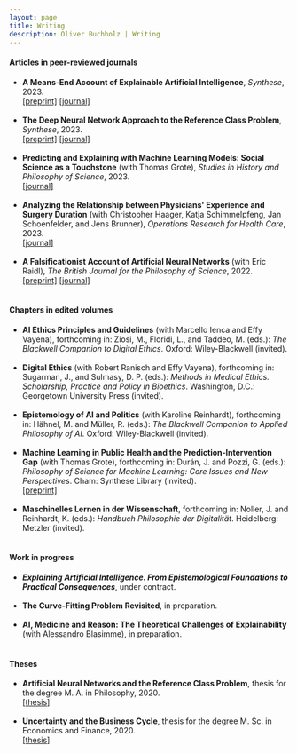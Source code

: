 ```yaml
---
layout: page
title: Writing
description: Oliver Buchholz | Writing
---
```


<h4>Articles in peer-reviewed journals</h4>

<ul>
<li><b>A Means-End Account of Explainable Artificial Intelligence</b>, <i>Synthese</i>, 2023.<br><a href= "https://arxiv.org/abs/2208.04638" target= "_blank">[preprint]</a> <a href= "https://doi.org/10.1007/s11229-023-04260-w" target= "_blank">[journal]</a><br><br>
</li>
 
<li><b>The Deep Neural Network Approach to the Reference Class Problem</b>, <i>Synthese</i>, 2023.<br>
 <a href= "http://philsci-archive.pitt.edu/21777/" target= "_blank">[preprint]</a> <a href= "https://doi.org/10.1007/s11229-023-04110-9" target= "_blank">[journal]</a><br><br>
</li>

<li><b>Predicting and Explaining with Machine Learning Models: Social Science as a Touchstone</b> (with Thomas Grote), <i>Studies in History and Philosophy of Science</i>, 2023.<br><a href= "https://doi.org/10.1016/j.shpsa.2023.10.004" target= "_blank">[journal]</a><br><br>
</li>
 
<li><b>Analyzing the Relationship between Physicians' Experience and Surgery Duration</b> (with Christopher Haager, Katja Schimmelpfeng, Jan Schoenfelder, and Jens Brunner), <i>Operations Research for Health Care</i>, 2023.<br><a href= "https://doi.org/10.1016/j.orhc.2022.100377" target= "_blank">[journal]</a><br><br>
</li>

<li><b>A Falsificationist Account of Artificial Neural Networks</b> (with Eric Raidl), <i>The British Journal for the Philosophy of Science</i>, 2022.<br><a href= "https://arxiv.org/abs/2205.01421" target= "_blank">[preprint]</a> <a href= "https://doi.org/10.1086/721797" target= "_blank">[journal]</a><br><br>
</li>
</ul>

<h4>Chapters in edited volumes</h4>

<ul>
<li>
<b>AI Ethics Principles and Guidelines</b> (with Marcello Ienca and Effy Vayena), forthcoming in: Ziosi, M., Floridi, L., and Taddeo, M. (eds.): <i>The Blackwell Companion to Digital Ethics</i>. Oxford: Wiley-Blackwell (invited).<br><br>
</li>

<li>
<b>Digital Ethics</b> (with Robert Ranisch and Effy Vayena), forthcoming in: Sugarman, J., and Sulmasy, D. P. (eds.): <i>Methods in Medical Ethics. Scholarship, Practice and Policy in Bioethics</i>. Washington, D.C.: Georgetown University Press (invited).<br><br>
</li>

<li>
<b>Epistemology of AI and Politics</b> (with Karoline Reinhardt), forthcoming in: H&auml;hnel, M. and M&uuml;ller, R. (eds.): <i>The Blackwell Companion to Applied Philosophy of AI</i>. Oxford: Wiley-Blackwell (invited).<br><br>
</li>
 
<li><b>Machine Learning in Public Health and the Prediction-Intervention Gap</b> (with Thomas Grote), forthcoming in: Dur&aacute;n, J. and Pozzi, G. (eds.): <i>Philosophy of Science for Machine Learning: Core Issues and New Perspectives</i>. Cham: Synthese Library (invited).<br><a href= "https://philsci-archive.pitt.edu/23207/" target= "_blank">[preprint]</a><br><br>
</li>
 
<li>
<b>Maschinelles Lernen in der Wissenschaft</b>, forthcoming in: Noller, J. and
Reinhardt, K. (eds.): <i>Handbuch Philosophie der Digitalit&auml;t</i>. Heidelberg: Metzler (invited).<br><br>
</li>
</ul>

<h4>Work in progress</h4>

<ul>
<li><b><i>Explaining Artificial Intelligence. From Epistemological Foundations to Practical Consequences</i></b>, under contract.<br><br>
</li>
 
<li><b>The Curve-Fitting Problem Revisited</b>, in preparation.<br><br>
</li>

<li><b>AI, Medicine and Reason: The Theoretical Challenges of Explainability</b> (with Alessandro Blasimme), in preparation.<br><br>
</li>
</ul>

<h4>Theses</h4>

<ul>
<li><b>Artificial Neural Networks and the Reference Class Problem</b>, thesis for the degree M. A. in Philosophy, 2020.<br> <a href= "papers/MA_Philo.pdf" target= "_blank">[thesis]</a><br><br>
 </li>

<li><b>Uncertainty and the Business Cycle</b>, thesis for the degree M. Sc. in Economics and Finance, 2020.<br> <a href= "papers/MA_Econ.pdf" target= "_blank">[thesis]</a><br><br>
 </li>
<!--
<li><b>Forecasting Emergency Patient Arrival Counts</b> (2015) <a href= "papers/BA.pdf" target= "_blank">[thesis]</a><br> 
 Thesis for the degree B. Sc. in Economics and Business Administration<br><br>
 </li>
 -->
 </ul>
